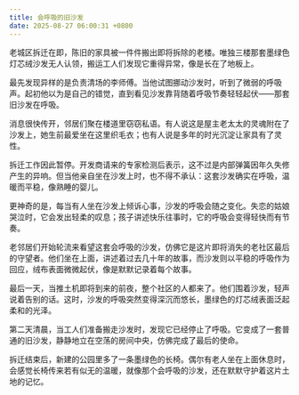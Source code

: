 ```yaml
---
title: 会呼吸的旧沙发
date: 2025-08-27 06:00:31 +0800
---
```


老城区拆迁在即，陈旧的家具被一件件搬出即将拆除的老楼。唯独三楼那套墨绿色灯芯绒沙发无人认领，搬运工人们发现它重得异常，像是长在了地板上。

最先发现异样的是负责清场的李师傅。当他试图挪动沙发时，听到了微弱的呼吸声。起初他以为是自己的错觉，直到看见沙发靠背随着呼吸节奏轻轻起伏——那套旧沙发在呼吸。

消息很快传开，邻居们聚在楼道里窃窃私语。有人说这是屋主老太太的灵魂附在了沙发上，她生前最爱坐在这里织毛衣；也有人说是多年的时光沉淀让家具有了灵性。

拆迁工作因此暂停。开发商请来的专家检测后表示，这不过是内部弹簧因年久失修产生的异响。但当他亲自坐在沙发上时，也不得不承认：这套沙发确实在呼吸，温暖而平稳，像熟睡的婴儿。

更神奇的是，每当有人坐在沙发上倾诉心事，沙发的呼吸会随之变化。失恋的姑娘哭泣时，它会发出轻柔的叹息；孩子讲述快乐往事时，它的呼吸会变得轻快而有节奏。

老邻居们开始轮流来看望这套会呼吸的沙发，仿佛它是这片即将消失的老社区最后的守望者。他们坐在上面，讲述着过去几十年的故事，而沙发则以平稳的呼吸作为回应，绒布表面微微起伏，像是默默记录着每个故事。

最后一天，当推土机即将到来的前夜，整个社区的人都来了。他们围着沙发，轻声说着告别的话。这时，沙发的呼吸突然变得深沉而悠长，墨绿色的灯芯绒表面泛起柔和的光泽。

第二天清晨，当工人们准备搬走沙发时，发现它已经停止了呼吸。它变成了一套普通的旧沙发，静静地立在空荡的房间中央，仿佛完成了最后的使命。

拆迁结束后，新建的公园里多了一条墨绿色的长椅。偶尔有老人坐在上面休息时，会感觉长椅传来若有似无的温暖，就像那个会呼吸的沙发，还在默默守护着这片土地的记忆。
